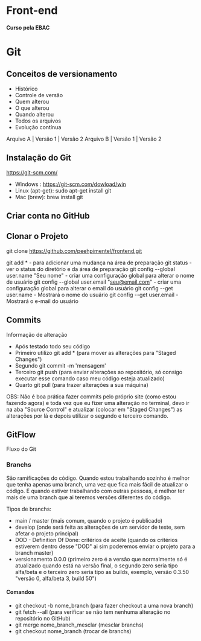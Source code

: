 # Front-end

#### Curso pela EBAC

# Git
## Conceitos de versionamento
 - Histórico
 - Controle de versão
 - Quem alterou
 - O que alterou
 - Quando alterou
 - Todos os arquivos
 - Evolução contínua

Arquivo A | Versão 1 | Versão 2
Arquivo B | Versão 1 | Versão 2

 ## Instalação do Git
 https://git-scm.com/

 - Windows : https://git-scm.com/dowload/win
 - Linux (apt-get): sudo apt-get install git
 - Mac (brew): brew install git

 ## Criar conta no GitHub

 ## Clonar o Projeto

 git clone https://github.com/peehpimentel/frontend.git

 git add * - para adicionar uma mudança na área de preparação
 git status - ver o status do diretório e da área de preparação
 git config --global user.name "Seu nome" - criar uma configuração global para alterar o nome de usuário
 git config --global user.email "seu@email.com" - criar uma configuração global para alterar o email do usuário
 git config --get user.name - Mostrará o nome do usuário
 git config --get user.email - Mostrará o e-mail do usuário
 
 ## Commits
 Informação de alteração
 - Após testado todo seu código
 - Primeiro utilizo git add * (para mover as alterações para "Staged Changes")
 - Segundo git commit -m 'mensagem'
 - Terceiro git push (para enviar alterações ao repositório, só consigo executar esse comando caso meu código esteja atualizado)
 - Quarto git pull (para trazer alterações a sua máquina)
 
 OBS: Não é boa prática fazer commits pelo próprio site (como estou fazendo agora) e toda vez que eu fizer uma alteração no terminal, devo ir na aba "Source Control" e atualizar (colocar em "Staged Changes") as alterações por lá e depois utilizar o segundo e terceiro comando.

  ## GitFlow
  Fluxo do Git


 ### Branchs
 São ramificações do código. Quando estou trabalhando sozinho é melhor que tenha apenas uma branch, uma vez que fica mais fácil de atualizar o código. E quando estiver trabalhando com outras pessoas, é melhor ter mais de uma branch que ai teremos versões diferentes do código.

 Tipos de branchs:

 - main / master (mais comum, quando o projeto é publicado)
 - develop (onde será feita as alterações de um servidor de teste, sem afetar o projeto principal)
 - DOD - Definition Of Done: critérios de aceite (quando os critérios estiverem dentro desse "DOD" ai sim poderemos enviar o projeto para a branch master)
 - versionamento 0.0.0 (primeiro zero é a versão que normalmente só é atualizado quando está na versão final, o segundo zero seria tipo alfa/beta e o terceiro zero seria tipo as builds, exemplo, versão 0.3.50 "versão 0, alfa/beta 3, build 50")

 #### Comandos
 - git checkout -b nome_branch (para fazer checkout a uma nova branch)
 - git fetch --all (para verificar se não tem nenhuma alteração no repositório no GitHub)
 - git merge nome_branch_mesclar (mesclar branchs)
 - git checkout nome_branch (trocar de branchs)


 